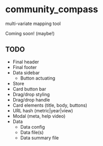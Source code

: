 # community_compass
multi-variate mapping tool


Coming soon! (maybe!)

## TODO

* Final header
* Final footer
* Data sidebar
  * Button actuating
* Store
* Card button bar
* Drag/drop styling
* Drag/drop handle
* Card elements (title, body, buttons)
* URL hash (metric|year|view)
* Modal (meta, help video)
* Data
  * Data config
  * Data file(s)
  * Data summary file
